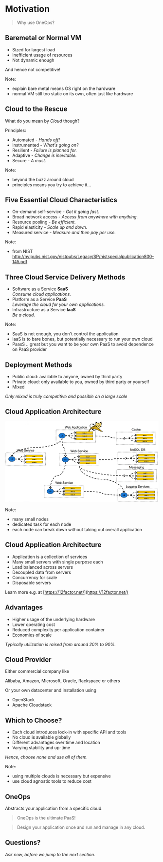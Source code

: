 # Motivation

> Why use OneOps?


## Baremetal or Normal VM

- Sized for largest load
- Inefficient usage of resources
- Not dynamic enough

And hence not competitive!

Note: 
- explain bare metal means OS right on the hardware
- normal VM still too static on its own, often just like hardware 


## Cloud to the Rescue

What do you mean by _Cloud_ though?

Principles:

- <div>Automated - <em class="yellow">Hands off!</em></div> <!-- .element: class="fragment" -->
- <div>Instrumented - <em class="yellow">What's going on?</em></div> <!-- .element: class="fragment" -->
- <div>Resilient - <em class="yellow">Failure is planned for.</em></div> <!-- .element: class="fragment" -->
- <div>Adaptive - <em class="yellow">Change is inevitable.</em></div> <!-- .element: class="fragment" -->
- <div>Secure - <em class="yellow">A must.</em></div> <!-- .element: class="fragment" -->

Note:
- beyond the buzz around cloud
- principles means you try to achieve it...


## Five Essential Cloud Characteristics

- <div>On-demand self-service - <em class="yellow">Get it going fast.</em></div><!-- .element: class="fragment" -->
- <div>Broad network access - <em class="yellow">Access from anywhere with anything.</em></div> <!-- .element: class="fragment" -->
- <div>Resource pooling - <em class="yellow">Be efficient.</em></div> <!-- .element: class="fragment" -->
- <div>Rapid elasticity - <em class="yellow">Scale up and down.</em></div> <!-- .element: class="fragment" -->
- <div>Measured service - <em class="yellow">Measure and then pay per use.</em></div><!-- .element: class="fragment" -->

Note:
- from NIST http://nvlpubs.nist.gov/nistpubs/Legacy/SP/nistspecialpublication800-145.pdf


## Three Cloud Service Delivery Methods

- Software as a Service __SaaS__ <br><em class="yellow">Consume cloud applications.</em>
- Platform as a Service __PaaS__ <br><em class="yellow">Leverage the cloud for your own applications.</em>
- Infrastructure as a Service __IaaS__ <br><em class="yellow">Be a cloud.</em>

Note:
- SaaS is not enough, you don't control the application
- IaaS is to bare bones, but potentially necessary to run your own cloud
- PaasS .. great but you want to be your own PaaS to avoid dependence on PaaS provider


## Deployment Methods

- Public cloud: available to anyone, owned by third party <!-- .element: class="fragment" -->
- Private cloud: only available to you, owned by third party or yourself <!-- .element: class="fragment" -->
- Mixed <!-- .element: class="fragment" -->

<em class="yellow">Only mixed is truly competitive and possible on a large scale</em><!-- .element: class="fragment" -->


## Cloud Application Architecture

<img src="images/cloud-application-architecture.png" />

Note:
- many small nodes
- dedicated task for each node
- each node can break down without taking out overall application


## Cloud Application Architecture

- Application is a collection of services
- Many small servers with single purpose each
- Load balanced across servers
- Decoupled data from servers
- Concurrency for scale
- Disposable servers

Learn more e.g. at [https://12factor.net/](https://12factor.net/)


## Advantages

- Higher usage of the underlying hardware
- Lower operating cost
- Reduced complexity per application container
- Economies of scale

<em class="yellow">Typically utilization is raised from around 20% to 90%.</em>


## Cloud Provider

Either commercial company like

Alibaba, Amazon, Microsoft, Oracle, Rackspace or others

Or your own datacenter and installation using

- OpenStack
- Apache Cloudstack


## Which to Choose?

- Each cloud introduces lock-in with specific API and tools
- No cloud is available globally
- Different advantages over time and location
- Varying stability and up-time

<em class="yellow">Hence, choose none and use all of them.</em>

Note:
- using multiple clouds is necessary but expensive
- use cloud agnostic tools to reduce cost


## OneOps

Abstracts your application from a specific cloud:

> OneOps is the ultimate PaaS!

> Design your application once and run and manage in any cloud.


## Questions?

<em class="yellow">Ask now, before we jump to the next section.</em>
